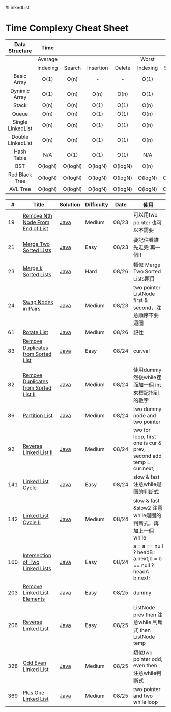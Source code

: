 #LinkedList

# Time Complexy Cheat Sheet

|Data Structure | Time  |        |           |        |       |        |           |        |           Space  |
|:-------------:|:-----:|:------:|:---------:|:------:|:-----:|:------:|:---------:|:------:|:----------------:|
|               |Average|        |           |        | Worst |        |           |        | Worst            |
|               |Indexing | Search | Insertion | Delete |Indexing | Search | Insertion | Delete |                  |
| Basic Array   | O(1)  | O(n)   |     -      | -  | O(1)  | O(n)   | -      | -          | O(n)             |
| Dynimic Array | O(1)  | O(n)   | O(n)      | O(n)   | O(1)  | O(n)   | O(n)      | O(n)   | O(n)             |
| Stack         | O(n)  | O(n)   | O(1)      | O(1)   | O(n)  | O(n)   | O(1)      | O(1)   | O(n)             |
| Queue         | O(n)  | O(n)   | O(1)      | O(1)   | O(n)  | O(n)   | O(1)      | O(1)   | O(n)             |
|Single LinkedList| O(n)  | O(n)   | O(1)      | O(1)   | O(n)  | O(n)   | O(1)      | O(1)   | O(n)             |
|Double LinkedList| O(n)  | O(n)   | O(1)      | O(1)   | O(n)  | O(n)   | O(1)      | O(1)   | O(n)             |
| Hash Table    | N/A  | O(1)   | O(1)      | O(1)   | N/A  | O(n)   | O(n)      | O(n)   | O(n)             |
| BST           | O(logN)  | O(logN)    | O(logN)  | O(logN) | O(n)  | O(n)   | O(n)      | O(n)   | O(n)    |
| Red Black Tree| O(logN)  | O(logN) | O(logN) | O(logN)  | O(logN)  | O(logN) | O(logN) | O(logN)   | O(n)      |
| AVL Tree      | O(logN)  | O(logN) | O(logN) | O(logN)  | O(logN)  | O(logN) | O(logN) | O(logN)   | O(n)      |


| # | Title | Solution | Difficulty | Date | 使用 |
|---| ----- | -------- | ---------- |------|------|
|19|[Remove Nth Node From End of List](https://leetcode.com/problems/remove-nth-node-from-end-of-list/) | [Java]()|Medium|08/23|可以用two pointer 也可以不需要|
|21|[Merge Two Sorted Lists](https://leetcode.com/problems/merge-two-sorted-lists/) | [Java]()|Easy|08/23|要記住看誰先走完 再一個if|
|23|[Merge k Sorted Lists](https://leetcode.com/problems/merge-k-sorted-lists/) | [Java]()|Hard|08/26|類似 Merge Two Sorted Lists題目|
|24|[Swap Nodes in Pairs](https://leetcode.com/problems/swap-nodes-in-pairs/) | [Java]()|Medium|08/23|two pointer ListNode first & second，注意順序不要迴圈|
|61|[Rotate List](https://leetcode.com/problems/rotate-list/) | [Java]()|Medium|08/26|記住|
|83|[Remove Duplicates from Sorted List](https://leetcode.com/problems/remove-duplicates-from-sorted-list/) | [Java]()|Easy|08/24|cur.val|
|82|[Remove Duplicates from Sorted List II](https://leetcode.com/problems/remove-duplicates-from-sorted-list-ii/) | [Java]()|Medium|08/24|使用dummy 然後while裡面加一個 int 來標記指到的數字|
|86|[Partition List](https://leetcode.com/problems/partition-list/) | [Java]()|Medium|08/24|two dummy node and two pointer|
|92|[Reverse Linked List II](https://leetcode.com/problems/reverse-linked-list-ii/) | [Java]()|Medium|08/24|two for loop, first one is cur & prev, second add temp = cur.next;|
|141|[Linked List Cycle](https://leetcode.com/problems/linked-list-cycle/) | [Java]()|Easy|08/24|slow & fast 注意while迴圈的判斷式|
|142|[Linked List Cycle II](https://leetcode.com/problems/linked-list-cycle-ii/) | [Java]()|Medium|08/24|slow & fast &slow2 注意while迴圈的判斷式，再加上一個while|
|160|[Intersection of Two Linked Lists](https://leetcode.com/problems/intersection-of-two-linked-lists/) | [Java]()|Easy|08/24|a = a == null ? headB : a.next;b = b == null ? headA : b.next;|
|203|[Remove Linked List Elements](https://leetcode.com/problems/remove-linked-list-elements/) | [Java]()|Easy|08/25|dummy|
|206|[Reverse Linked List](https://leetcode.com/problems/reverse-linked-list/) | [Java]()|Easy|08/25|ListNode prev then 注意while 判斷式 then ListNode temp|
|328|[Odd Even Linked List](https://leetcode.com/problems/odd-even-linked-list/) | [Java]()|Medium|08/25|類似two pointer odd, even then 注意while判斷式|
|369|[Plus One Linked List](https://leetcode.com/problems/plus-one-linked-list/) | [Java]()|Medium|08/25|two pointer and two while loop|
